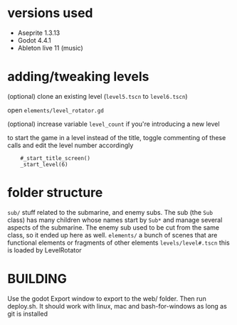 # versions used

 - Aseprite 1.3.13
 - Godot 4.4.1
 - Ableton live 11 (music)

# adding/tweaking levels

(optional) clone an existing level (`level5.tscn` to `level6.tscn`)

open `elements/level_rotator.gd`

(optional) increase variable `level_count` if you're introducing a new level

to start the game in a level instead of the title, toggle commenting of these calls and edit the level number accordingly

```
    #_start_title_screen()
	_start_level(6)
```

# folder structure

`sub/` stuff related to the submarine, and enemy subs. The sub (the `Sub` class) has many children whose names start by `Sub*` and manage several aspects of the submarine. The enemy sub used to be cut from the same class, so it ended up here as well.
`elements/` a bunch of scenes that are functional elements or fragments of other elements
`levels/level#.tscn` this is loaded by LevelRotator

# BUILDING

Use the godot Export window to export to the web/ folder. Then run deploy.sh. It should work with linux, mac and bash-for-windows as long as git is installed

